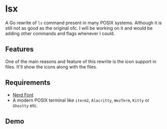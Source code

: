 # lsx

A Go rewrite of `ls` command present in many POSIX systems. Although it is still not as good as the original ofc. I will be working on it and would be adding other commands and flags whenever I could.

## Features

One of the main reasons and feature of this rewrite is the icon support in files. It'll show the icons along with the files.

## Requirements

- [Nerd Font](https://www.nerdfonts.com/)
- A modern POSIX terminal like `iterm2`, `Alacritty`, `WezTerm`, `Kitty` or `Ghostty` etc.

## Demo

